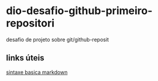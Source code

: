 # dio-desafio-github-primeiro-repositori
desafio de projeto sobre git/github-reposit
## links úteis
[sintaxe basica markdown]( https://www.markdownguide.org/basic-syntax/)
